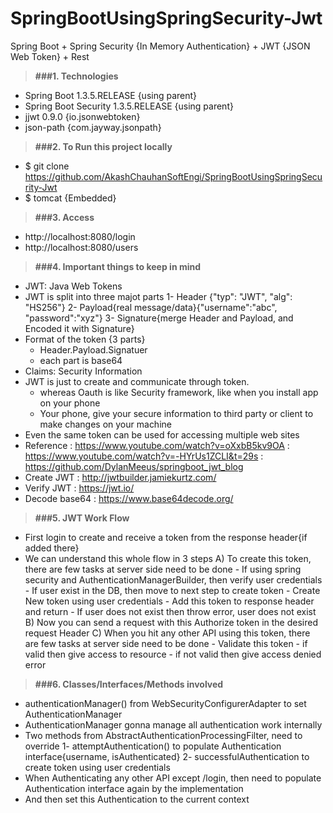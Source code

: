 # SpringBootUsingSpringSecurity-Jwt
Spring Boot + Spring Security {In Memory Authentication} + JWT {JSON Web Token} + Rest

> **###1. Technologies**
* Spring Boot 1.3.5.RELEASE {using parent}
* Spring Boot Security 1.3.5.RELEASE {using parent}
* jjwt 0.9.0 {io.jsonwebtoken}
* json-path {com.jayway.jsonpath}

> **###2. To Run this project locally**
* $ git clone https://github.com/AkashChauhanSoftEngi/SpringBootUsingSpringSecurity-Jwt
* $ tomcat {Embedded}

> **###3.  Access** 
* http://localhost:8080/login
* http://localhost:8080/users

> **###4. Important things to keep in mind**
* JWT: Java Web Tokens
* JWT is split into three majot parts
  1-	Header {"typ": "JWT", "alg": "HS256"}
  2-	Payload{real message/data}{"username":"abc", "password":"xyz"}
  3-	Signature{merge Header and Payload, and Encoded it with Signature}
* Format of the token {3 parts}
  - Header.Payload.Signatuer
  - each part is base64
* Claims: Security Information
* JWT is just to create and communicate through token.
  - whereas Oauth is like Security framework, like when you install app on your phone
  - Your phone, give your secure information to third party or client to make changes on your machine
* Even the same token can be used for accessing multiple web sites
* Reference		: https://www.youtube.com/watch?v=oXxbB5kv9OA
			: https://www.youtube.com/watch?v=-HYrUs1ZCLI&t=29s
			: https://github.com/DylanMeeus/springboot_jwt_blog
* Create JWT	  	: http://jwtbuilder.jamiekurtz.com/
* Verify JWT	  	: https://jwt.io/
* Decode base64 	: https://www.base64decode.org/

> **###5. JWT Work Flow**
* First login to create and receive a token from the response header{if added there}
* We can understand this whole flow in 3 steps
 	A) To create this token, there are few tasks at server side need to be done
    		- If using spring security and AuthenticationManagerBuilder, then verify user credentials
    		- If user exist in the DB, then move to next step to create token
    		- Create New token using user credentials
    		- Add this token to response header and return
    		- If user does not exist then throw error, user does not exist
  	B) Now you can send a request with this Authorize token in the desired request Header
  	C) When you hit any other API using this token, there are few tasks at server side need to be done
    		- Validate this token
    		- if valid then give access to resource
    		- if not valid then give access denied error
  
> **###6. Classes/Interfaces/Methods involved**
* authenticationManager() from WebSecurityConfigurerAdapter to set AuthenticationManager
* AuthenticationManager gonna manage all authentication work internally
* Two methods from AbstractAuthenticationProcessingFilter, need to override
	1- attemptAuthentication() to populate Authentication interface{username, isAuthenticated}
   	2- successfulAuthentication to create token using user credentials
* When Authenticating any other API except /login, then need to populate Authentication interface again by the implementation
* And then set this Authentication to the current context


